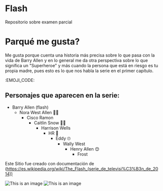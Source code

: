 # Flash
 Repositorio sobre examen parcial

# Parqué me gusta?
 Me gusta porque cuenta una historia más precisa sobre lo que pasa con la vida de Barry Allen
 y en lo general me da otra perspectiva sobre lo que significa un "Superheroe" y más cuando 
 la persona que está en riesgo es tu propia madre, pues esto es lo que nos habla la serie 
 en el primer capítulo. 

 :EMOJI_CODE: 
## Personajes que aparecen en la serie:
 - Barry Allen (flash) 
   - Nora West Allen :face_exhaling:
     - Cisco Ramon
       - Caitlin Snow :face_in_clouds:
         - Harrison Wells
           - HR :rofl:
             - Eddy :roll_eyes:
               - Wally West
                 - Henry Allen :blush:
                   - Frost

 Este Sitio fue creado con documentación de (https://es.wikipedia.org/wiki/The_Flash_(serie_de_televisi%C3%B3n_de_2014))


 ![This is an image](https://www.guatemala.com/fotos/2020/10/the-flash-1.png)
 ![This is an image](https://i.blogs.es/0a4063/cartel-the-flash-tercera-temporada/1366_2000.jpg)
 
